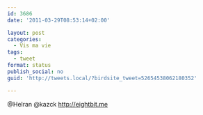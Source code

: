 ```yaml
---
id: 3686
date: '2011-03-29T08:53:14+02:00'

layout: post
categories:
  - Vis ma vie
tags:
  - tweet
format: status
publish_social: no
guid: 'http://tweets.local/?birdsite_tweet=52654538062180352'

---
```


@Helran @kazck http://eightbit.me